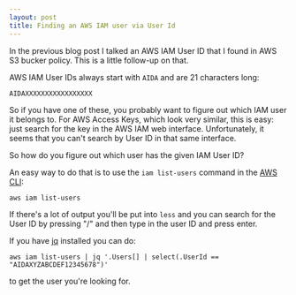 ```yaml
---
layout: post
title: Finding an AWS IAM user via User Id
---
```


In the previous blog post I talked an AWS IAM User ID that I found in AWS S3 bucker policy.
This is a little follow-up on that.

AWS IAM User IDs always start with `AIDA` and are
21 characters long:

    AIDAXXXXXXXXXXXXXXXXX

So if you have one of these, you probably want to figure out which IAM user it belongs to.
For AWS Access Keys, which look very similar, this is easy: just search for the key in the AWS IAM web interface.
Unfortunately, it seems that you can't search by User ID in that same interface.

So how do you figure out which user has the given IAM User ID?

An easy way to do that is to use the `iam list-users` command in the [AWS CLI]:

    aws iam list-users

If there's a lot of output you'll be put into `less` and you can search for the
User ID by pressing "/" and then type in the user ID and press enter.
    
If you have [jq] installed you can do:

    aws iam list-users | jq '.Users[] | select(.UserId == "AIDAXYZABCDEF12345678")'

to get the user you're looking for.
    
[AWS CLI]: https://docs.aws.amazon.com/cli/latest/userguide/install-cliv2.html
[jq]: https://stedolan.github.io/jq/
